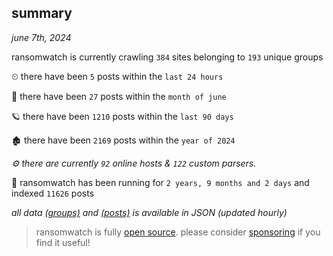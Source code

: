
## summary
_june 7th, 2024_

ransomwatch is currently crawling `384` sites belonging to `193` unique groups

⏲ there have been `5` posts within the `last 24 hours`

🦈 there have been `27` posts within the `month of june`

🪐 there have been `1210` posts within the `last 90 days`

🏚 there have been `2169` posts within the `year of 2024`

_⚙️ there are currently `92` online hosts & `122` custom parsers._

🦕 ransomwatch has been running for `2 years, 9 months and 2 days` and indexed `11626` posts

_all data  [(groups)](http://ransomwhat.telemetry.ltd/groups) and [(posts)](http://ransomwhat.telemetry.ltd/posts) is available in JSON (updated hourly)_

> ransomwatch is fully [open source](https://github.com/joshhighet/ransomwatch#ransomwatch--). please consider [sponsoring](https://github.com/sponsors/joshhighet) if you find it useful!
